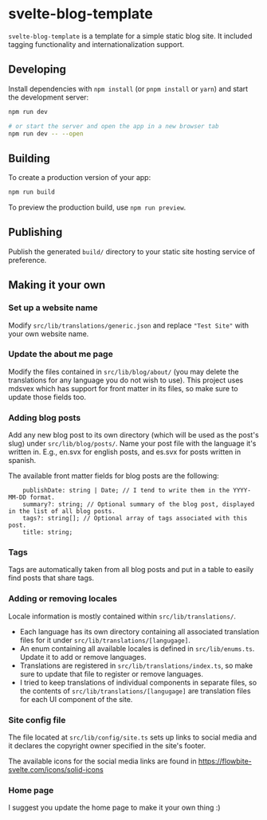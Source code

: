 # svelte-blog-template

`svelte-blog-template` is a template for a simple static blog site. It included tagging functionality and internationalization support.

## Developing

Install dependencies with `npm install` (or `pnpm install` or `yarn`) and start the development server:

```bash
npm run dev

# or start the server and open the app in a new browser tab
npm run dev -- --open
```

## Building

To create a production version of your app:

```bash
npm run build
```

To preview the production build, use `npm run preview`.

## Publishing

Publish the generated `build/` directory to your static site hosting service of preference.

## Making it your own

### Set up a website name

Modify `src/lib/translations/generic.json` and replace `"Test Site"` with your own website name.

### Update the about me page

Modify the files contained in `src/lib/blog/about/` (you may delete the translations for any language you do not wish to use). This project uses mdsvex which has support for front matter in its files, so make sure to update those fields too.

### Adding blog posts

Add any new blog post to its own directory (which will be used as the post's slug) under `src/lib/blog/posts/`. Name your post file with the language it's written in. E.g., en.svx for english posts, and es.svx for posts written in spanish.

The available front matter fields for blog posts are the following:

```
	publishDate: string | Date; // I tend to write them in the YYYY-MM-DD format.
	summary?: string; // Optional summary of the blog post, displayed in the list of all blog posts.
	tags?: string[]; // Optional array of tags associated with this post.
	title: string;
```

### Tags

Tags are automatically taken from all blog posts and put in a table to easily find posts that share tags.

### Adding or removing locales

Locale information is mostly contained within `src/lib/translations/`.

- Each language has its own directory containing all associated translation files for it under `src/lib/translations/[langugage]`.
- An enum containing all available locales is defined in `src/lib/enums.ts`. Update it to add or remove languages.
- Translations are registered in `src/lib/translations/index.ts`, so make sure to update that file to register or remove languages.
- I tried to keep translations of individual components in separate files, so the contents of `src/lib/translations/[langugage]` are translation files for each UI component of the site.

### Site config file

The file located at `src/lib/config/site.ts` sets up links to social media and it declares the copyright owner specified in the site's footer.

The available icons for the social media links are found in https://flowbite-svelte.com/icons/solid-icons

### Home page

I suggest you update the home page to make it your own thing :)
